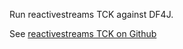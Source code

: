 Run reactivestreams TCK against DF4J.

See [reactivestreams TCK on Github](https://github.com/reactive-streams/reactive-streams-jvm/tree/master/tck)